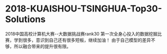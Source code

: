# 2018-KUAISHOU-TSINGHUA-Top30-Solutions
2018中国高校计算机大赛--大数据挑战赛rank30
第一次全身心投入的数据挖掘比赛，学到很多，意识到自己还有很多短板，继续加油！
由于自己模型的差异不够，所以融合带来的提升很有限。
